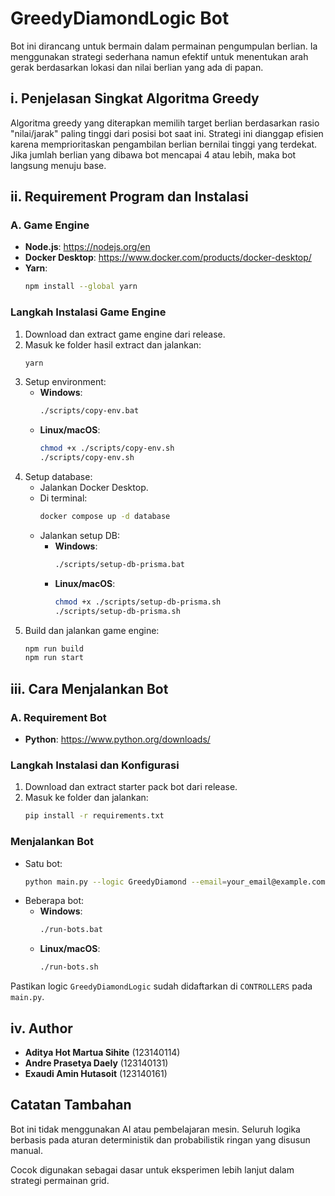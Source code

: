 # GreedyDiamondLogic Bot

Bot ini dirancang untuk bermain dalam permainan pengumpulan berlian. Ia menggunakan strategi sederhana namun efektif untuk menentukan arah gerak berdasarkan lokasi dan nilai berlian yang ada di papan.

## i. Penjelasan Singkat Algoritma Greedy

Algoritma greedy yang diterapkan memilih target berlian berdasarkan rasio "nilai/jarak" paling tinggi dari posisi bot saat ini. Strategi ini dianggap efisien karena memprioritaskan pengambilan berlian bernilai tinggi yang terdekat. Jika jumlah berlian yang dibawa bot mencapai 4 atau lebih, maka bot langsung menuju base.

## ii. Requirement Program dan Instalasi

### A. Game Engine
- **Node.js**: https://nodejs.org/en
- **Docker Desktop**: https://www.docker.com/products/docker-desktop/
- **Yarn**:
  ```bash
  npm install --global yarn
  ```

### Langkah Instalasi Game Engine
1. Download dan extract game engine dari release.
2. Masuk ke folder hasil extract dan jalankan:
   ```bash
   yarn
   ```
3. Setup environment:
   - **Windows**:
     ```bash
     ./scripts/copy-env.bat
     ```
   - **Linux/macOS**:
     ```bash
     chmod +x ./scripts/copy-env.sh
     ./scripts/copy-env.sh
     ```
4. Setup database:
   - Jalankan Docker Desktop.
   - Di terminal:
     ```bash
     docker compose up -d database
     ```
   - Jalankan setup DB:
     - **Windows**:
       ```bash
       ./scripts/setup-db-prisma.bat
       ```
     - **Linux/macOS**:
       ```bash
       chmod +x ./scripts/setup-db-prisma.sh
       ./scripts/setup-db-prisma.sh
       ```
5. Build dan jalankan game engine:
   ```bash
   npm run build
   npm run start
   ```

## iii. Cara Menjalankan Bot

### A. Requirement Bot
- **Python**: https://www.python.org/downloads/

### Langkah Instalasi dan Konfigurasi
1. Download dan extract starter pack bot dari release.
2. Masuk ke folder dan jalankan:
   ```bash
   pip install -r requirements.txt
   ```

### Menjalankan Bot
- Satu bot:
  ```bash
  python main.py --logic GreedyDiamond --email=your_email@example.com --name=your_name --password=your_password --team etimo
  ```
- Beberapa bot:
  - **Windows**:
    ```bash
    ./run-bots.bat
    ```
  - **Linux/macOS**:
    ```bash
    ./run-bots.sh
    ```

Pastikan logic `GreedyDiamondLogic` sudah didaftarkan di `CONTROLLERS` pada `main.py`.

## iv. Author

- **Aditya Hot Martua Sihite** (123140114)
- **Andre Prasetya Daely** (123140131)
- **Exaudi Amin Hutasoit** (123140161)

## Catatan Tambahan

Bot ini tidak menggunakan AI atau pembelajaran mesin. Seluruh logika berbasis pada aturan deterministik dan probabilistik ringan yang disusun manual.

Cocok digunakan sebagai dasar untuk eksperimen lebih lanjut dalam strategi permainan grid.